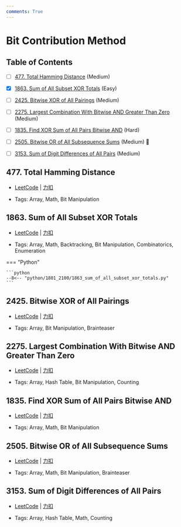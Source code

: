 ```yaml
---
comments: True
---
```


# Bit Contribution Method

## Table of Contents

- [ ] [477. Total Hamming Distance](#477-total-hamming-distance) (Medium)
- [x] [1863. Sum of All Subset XOR Totals](#1863-sum-of-all-subset-xor-totals) (Easy)
- [ ] [2425. Bitwise XOR of All Pairings](#2425-bitwise-xor-of-all-pairings) (Medium)
- [ ] [2275. Largest Combination With Bitwise AND Greater Than Zero](#2275-largest-combination-with-bitwise-and-greater-than-zero) (Medium)
- [ ] [1835. Find XOR Sum of All Pairs Bitwise AND](#1835-find-xor-sum-of-all-pairs-bitwise-and) (Hard)
- [ ] [2505. Bitwise OR of All Subsequence Sums](#2505-bitwise-or-of-all-subsequence-sums) (Medium) 👑
- [ ] [3153. Sum of Digit Differences of All Pairs](#3153-sum-of-digit-differences-of-all-pairs) (Medium)


## 477. Total Hamming Distance

-    [LeetCode](https://leetcode.com/problems/total-hamming-distance/) | [力扣](https://leetcode.cn/problems/total-hamming-distance/)

-   Tags: Array, Math, Bit Manipulation



## 1863. Sum of All Subset XOR Totals

-    [LeetCode](https://leetcode.com/problems/sum-of-all-subset-xor-totals/) | [力扣](https://leetcode.cn/problems/sum-of-all-subset-xor-totals/)

-   Tags: Array, Math, Backtracking, Bit Manipulation, Combinatorics, Enumeration

=== "Python"

    ```python
    --8<-- "python/1801_2100/1863_sum_of_all_subset_xor_totals.py"
    ```



## 2425. Bitwise XOR of All Pairings

-    [LeetCode](https://leetcode.com/problems/bitwise-xor-of-all-pairings/) | [力扣](https://leetcode.cn/problems/bitwise-xor-of-all-pairings/)

-   Tags: Array, Bit Manipulation, Brainteaser



## 2275. Largest Combination With Bitwise AND Greater Than Zero

-    [LeetCode](https://leetcode.com/problems/largest-combination-with-bitwise-and-greater-than-zero/) | [力扣](https://leetcode.cn/problems/largest-combination-with-bitwise-and-greater-than-zero/)

-   Tags: Array, Hash Table, Bit Manipulation, Counting



## 1835. Find XOR Sum of All Pairs Bitwise AND

-    [LeetCode](https://leetcode.com/problems/find-xor-sum-of-all-pairs-bitwise-and/) | [力扣](https://leetcode.cn/problems/find-xor-sum-of-all-pairs-bitwise-and/)

-   Tags: Array, Math, Bit Manipulation



## 2505. Bitwise OR of All Subsequence Sums

-    [LeetCode](https://leetcode.com/problems/bitwise-or-of-all-subsequence-sums/) | [力扣](https://leetcode.cn/problems/bitwise-or-of-all-subsequence-sums/)

-   Tags: Array, Math, Bit Manipulation, Brainteaser



## 3153. Sum of Digit Differences of All Pairs

-    [LeetCode](https://leetcode.com/problems/sum-of-digit-differences-of-all-pairs/) | [力扣](https://leetcode.cn/problems/sum-of-digit-differences-of-all-pairs/)

-   Tags: Array, Hash Table, Math, Counting



